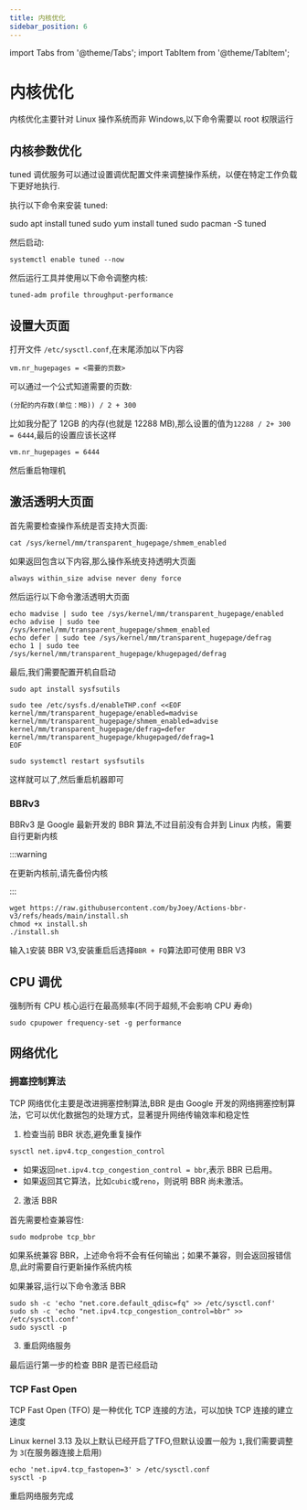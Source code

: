 ```yaml
---
title: 内核优化
sidebar_position: 6
---
```


import Tabs from '@theme/Tabs';
import TabItem from '@theme/TabItem';

# 内核优化

内核优化主要针对 Linux 操作系统而非 Windows,以下命令需要以 root 权限运行

## 内核参数优化

tuned 调优服务可以通过设置调优配置文件来调整操作系统，以便在特定工作负载下更好地执行.

执行以下命令来安装 tuned:

<Tabs defaultValue="Debian/Ubuntu">
  <TabItem value="Debian/Ubuntu">sudo apt install tuned</TabItem>
  <TabItem value="RedHat/CentOS">sudo yum install tuned</TabItem>
  <TabItem value="ArchLinux">sudo pacman -S tuned</TabItem>
</Tabs>

然后启动:

```shell
systemctl enable tuned --now
```

然后运行工具并使用以下命令调整内核:

```shell
tuned-adm profile throughput-performance
```

## 设置大页面

打开文件 `/etc/sysctl.conf`,在末尾添加以下内容

```text
vm.nr_hugepages = <需要的页数>
```

可以通过一个公式知道需要的页数:

```text
(分配的内存数(单位：MB)) / 2 + 300 
```

比如我分配了 12GB 的内存(也就是 12288 MB),那么设置的值为`12288 / 2+ 300 = 6444`,最后的设置应该长这样

```text
vm.nr_hugepages = 6444
```

然后重启物理机

## 激活透明大页面

首先需要检查操作系统是否支持大页面:

```shell
cat /sys/kernel/mm/transparent_hugepage/shmem_enabled
```

如果返回包含以下内容,那么操作系统支持透明大页面

```shell
always within_size advise never deny force
```

然后运行以下命令激活透明大页面

```shell
echo madvise | sudo tee /sys/kernel/mm/transparent_hugepage/enabled
echo advise | sudo tee /sys/kernel/mm/transparent_hugepage/shmem_enabled
echo defer | sudo tee /sys/kernel/mm/transparent_hugepage/defrag
echo 1 | sudo tee /sys/kernel/mm/transparent_hugepage/khugepaged/defrag
```

最后,我们需要配置开机自启动

```shell
sudo apt install sysfsutils

sudo tee /etc/sysfs.d/enableTHP.conf <<EOF
kernel/mm/transparent_hugepage/enabled=madvise
kernel/mm/transparent_hugepage/shmem_enabled=advise
kernel/mm/transparent_hugepage/defrag=defer
kernel/mm/transparent_hugepage/khugepaged/defrag=1
EOF

sudo systemctl restart sysfsutils
```

这样就可以了,然后重启机器即可

### BBRv3

BBRv3 是 Google 最新开发的 BBR 算法,不过目前没有合并到 Linux 内核，需要自行更新内核

:::warning

在更新内核前,请先备份内核

:::

```shell
wget https://raw.githubusercontent.com/byJoey/Actions-bbr-v3/refs/heads/main/install.sh
chmod +x install.sh
./install.sh
```

输入`1`安装 BBR V3,安装重启后选择`BBR + FQ`算法即可使用 BBR V3

## CPU 调优

强制所有 CPU 核心运行在最高频率(不同于超频,不会影响 CPU 寿命)

```shell
sudo cpupower frequency-set -g performance
```

## 网络优化

### 拥塞控制算法

TCP 网络优化主要是改进拥塞控制算法,BBR 是由 Google 开发的网络拥塞控制算法，它可以优化数据包的处理方式，显著提升网络传输效率和稳定性

1. 检查当前 BBR 状态,避免重复操作

```shell
sysctl net.ipv4.tcp_congestion_control
```

* 如果返回`net.ipv4.tcp_congestion_control = bbr`,表示 BBR 已启用。
* 如果返回其它算法，比如`cubic`或`reno`，则说明 BBR 尚未激活。

2. 激活 BBR

首先需要检查兼容性:

```shell
sudo modprobe tcp_bbr
```

如果系统兼容 BBR，上述命令将不会有任何输出；如果不兼容，则会返回报错信息,此时需要自行更新操作系统内核

如果兼容,运行以下命令激活 BBR

```shell
sudo sh -c 'echo "net.core.default_qdisc=fq" >> /etc/sysctl.conf'
sudo sh -c 'echo "net.ipv4.tcp_congestion_control=bbr" >> /etc/sysctl.conf'
sudo sysctl -p
```

3. 重启网络服务

最后运行第一步的检查 BBR 是否已经启动

### TCP Fast Open

TCP Fast Open (TFO) 是一种优化 TCP 连接的方法，可以加快 TCP 连接的建立速度

Linux kernel 3.13 及以上默认已经开启了TFO,但默认设置一般为 `1`,我们需要调整为 `3`(在服务器连接上启用)

```shell
echo 'net.ipv4.tcp_fastopen=3' > /etc/sysctl.conf
sysctl -p
```

重启网络服务完成